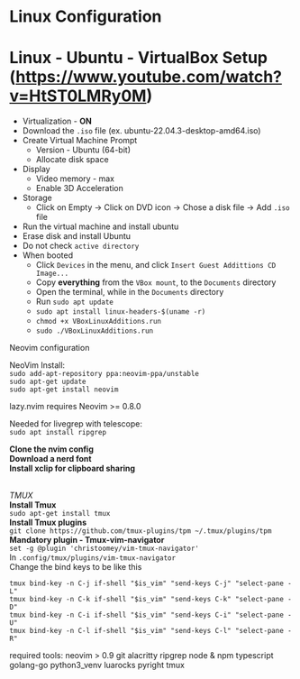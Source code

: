 # Linux Configuration

# Linux - Ubuntu - VirtualBox Setup (https://www.youtube.com/watch?v=HtST0LMRy0M)
*  Virtualization - **ON**
*  Download the `.iso` file (ex. ubuntu-22.04.3-desktop-amd64.iso)
*  Create Virtual Machine Prompt
   * Version - Ubuntu (64-bit)
   * Allocate disk space
* Display
  * Video memory - max
  * Enable 3D Acceleration
* Storage
  * Click on Empty -> Click on DVD icon -> Chose a disk file -> Add `.iso` file
* Run the virtual machine and install ubuntu
* Erase disk and install Ubuntu
* Do not check `active directory`
* When booted
  * Click `Devices` in the menu, and click `Insert Guest Addittions CD Image...`
  * Copy **everything** from the `VBox mount`, to the `Documents` directory
  * Open the terminal, while in the `Documents` directory
  * Run `sudo apt update`
  * `sudo apt install linux-headers-$(uname -r)`
  * `chmod +x VBoxLinuxAdditions.run`
  * `sudo ./VBoxLinuxAdditions.run`

Neovim configuration 

NeoVim Install:
<br/>
`sudo add-apt-repository ppa:neovim-ppa/unstable`
<br/>
`sudo apt-get update`
<br/>
`sudo apt-get install neovim`
<br/>

lazy.nvim requires Neovim >= 0.8.0

Needed for livegrep with telescope:
<br/>
`sudo apt install ripgrep`

**Clone the nvim config**
<br/>
**Download a nerd font**
<br/>
**Install xclip for clipboard sharing**
<br/>
<br/>

*TMUX*
<br/>
**Install Tmux**
<br/>
`sudo apt-get install tmux`
<br/>
**Install Tmux plugins**
<br/>
`git clone https://github.com/tmux-plugins/tpm ~/.tmux/plugins/tpm`
<br/>
**Mandatory plugin - Tmux-vim-navigator**
<br/>
`set -g @plugin 'christoomey/vim-tmux-navigator'`
<br/>
In `.config/tmux/plugins/vim-tmux-navigator`
<br/>
Change the bind keys to be like this

`tmux bind-key -n C-j if-shell "$is_vim" "send-keys C-j" "select-pane -L"`
<br/>
`tmux bind-key -n C-k if-shell "$is_vim" "send-keys C-k" "select-pane -D"`
<br/>
`tmux bind-key -n C-i if-shell "$is_vim" "send-keys C-i" "select-pane -U"`
<br/>
`tmux bind-key -n C-l if-shell "$is_vim" "send-keys C-l" "select-pane -R"`
<br/>

required tools:
neovim > 0.9
git
alacritty
ripgrep
node & npm
typescript
golang-go
python3_venv
luarocks
pyright
tmux

